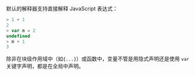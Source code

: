 
默认的解释器支持直接解释 JavaScript 表达式：

```js
> 1 + 1
2
> var m = 2
undefined
> m + 1
3
```

除非在块级作用域中（如`{...}`）或函数中，变量不管是用隐式声明还是使用 `var` 关键字声明，都是在全局中声明。

